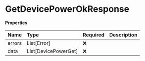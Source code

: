 # GetDevicePowerOkResponse

**Properties**

| Name   | Type                 | Required | Description |
| :----- | :------------------- | :------- | :---------- |
| errors | List[Error]          | ❌       |             |
| data   | List[DevicePowerGet] | ❌       |             |

<!-- This file was generated by liblab | https://liblab.com/ -->
